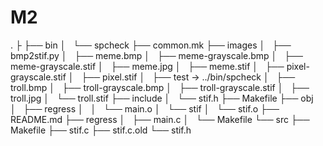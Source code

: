 # M2
.
├
├── bin
│   └── spcheck
├── common.mk
├── images
│   ├── bmp2stif.py
│   ├── meme.bmp
│   ├── meme-grayscale.bmp
│   ├── meme-grayscale.stif
│   ├── meme.jpg
│   ├── meme.stif
│   ├── pixel-grayscale.stif
│   ├── pixel.stif
│   ├── test -> ../bin/spcheck
│   ├── troll.bmp
│   ├── troll-grayscale.bmp
│   ├── troll-grayscale.stif
│   ├── troll.jpg
│   └── troll.stif
├── include
│   └── stif.h
├── Makefile
├── obj
│   ├── regress
│   │   └── main.o
│   └── stif
│       └── stif.o
├── README.md
├── regress
│   ├── main.c
│   └── Makefile
└── src
    ├── Makefile
    ├── stif.c
    ├── stif.c.old
    └── stif.h

